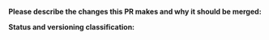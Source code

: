 **Please describe the changes this PR makes and why it should be merged:**

**Status and versioning classification:**

<!--
Please move lines that apply to you out of the comment:
- I know how to update typings and have done so, or typings don't need updating
- This PR includes breaking changes (methods removed or renamed, parameters moved or removed)
- This PR **only** includes non-code changes, like changes to documentation, README, etc.
-->
